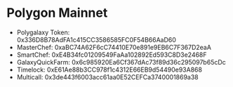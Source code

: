 # Polygon Mainnet

- Polygalaxy Token: 0x336D8B78AdFA1c415CC3586585FC0F54B66AaD60
- MasterChef: 0xaBC74A62F6cC74410E70e891e9EB6C7F367D2eaA
- SmartChef: 0xE4B34fc01209549FaAa102892Ed593C8D3e2468F
- GalaxyQuickFarm: 0x6c985920Ea6Cf367dAc73f89d36c295097b65cDc
- Timelock: 0xE61Ae88b3CC978f1c4312E66EB9d54490e93A868
- Multicall: 0x3de443f6003acc61aa0E52CEFCa3740001869a38
